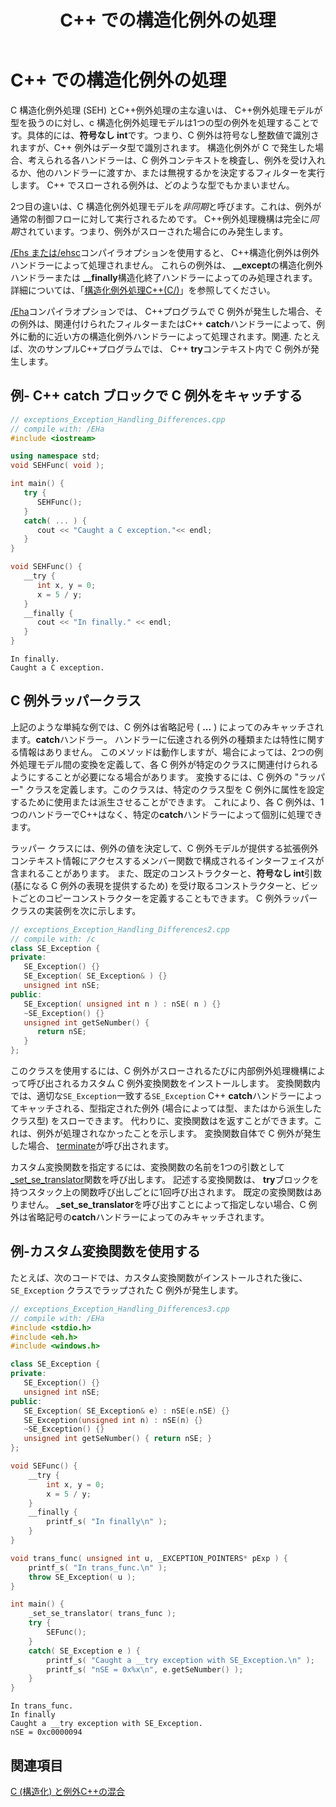﻿---
title: C++ での構造化例外の処理
description: C++例外処理モデルを使用して構造化例外を処理する方法。
ms.date: 09/19/2019
helpviewer_keywords:
- structured exception handling [C++], vs. C++ exception handling
- structured exception handling [C++], vs. unstructured
- exceptions [C++], wrapper class
- C++ exception handling [C++], vs. structured exception handling
- wrapper classes [C++], C exception
ms.assetid: f21d1944-4810-468e-b02a-9f77da4138c9
ms.openlocfilehash: 0c0e458f576325034d77676d247020adedfa33e5
ms.sourcegitcommit: f907b15f50a6b945d0b87c03af0050946157d701
ms.translationtype: MT
ms.contentlocale: ja-JP
ms.lasthandoff: 09/20/2019
ms.locfileid: "71158740"
---
# <a name="handle-structured-exceptions-in-c"></a>C++ での構造化例外の処理

C 構造化例外処理 (SEH) とC++例外処理の主な違いは、 C++例外処理モデルが型を扱うのに対し、c 構造化例外処理モデルは1つの型の例外を処理することです。具体的には、**符号なし int**です。つまり、C 例外は符号なし整数値で識別されますが、C++ 例外はデータ型で識別されます。 構造化例外が C で発生した場合、考えられる各ハンドラーは、C 例外コンテキストを検査し、例外を受け入れるか、他のハンドラーに渡すか、または無視するかを決定するフィルターを実行します。 C++ でスローされる例外は、どのような型でもかまいません。

2つ目の違いは、C 構造化例外処理モデルを*非同期*と呼びます。これは、例外が通常の制御フローに対して実行されるためです。 C++例外処理機構は完全に*同期*されています。つまり、例外がスローされた場合にのみ発生します。

[/Ehs または/ehsc](../build/reference/eh-exception-handling-model.md)コンパイラオプションを使用すると、 C++構造化例外は例外ハンドラーによって処理されません。 これらの例外は、 **__except**の構造化例外ハンドラーまたは **__finally**構造化終了ハンドラーによってのみ処理されます。 詳細については、「[構造化例外処理C++(C/)](structured-exception-handling-c-cpp.md)」を参照してください。

[/Eha](../build/reference/eh-exception-handling-model.md)コンパイラオプションでは、 C++プログラムで C 例外が発生した場合、その例外は、関連付けられたフィルターまたはC++ **catch**ハンドラーによって、例外に動的に近い方の構造化例外ハンドラーによって処理されます。関連. たとえば、次のサンプルC++プログラムでは、 C++ **try**コンテキスト内で C 例外が発生します。

## <a name="example---catch-a-c-exception-in-a-c-catch-block"></a>例- C++ catch ブロックで C 例外をキャッチする

```cpp
// exceptions_Exception_Handling_Differences.cpp
// compile with: /EHa
#include <iostream>

using namespace std;
void SEHFunc( void );

int main() {
   try {
      SEHFunc();
   }
   catch( ... ) {
      cout << "Caught a C exception."<< endl;
   }
}

void SEHFunc() {
   __try {
      int x, y = 0;
      x = 5 / y;
   }
   __finally {
      cout << "In finally." << endl;
   }
}
```

```Output
In finally.
Caught a C exception.
```

## <a name="c-exception-wrapper-classes"></a>C 例外ラッパークラス

上記のような単純な例では、C 例外は省略記号 ( **...** ) によってのみキャッチされます。**catch**ハンドラー。 ハンドラーに伝達される例外の種類または特性に関する情報はありません。 このメソッドは動作しますが、場合によっては、2つの例外処理モデル間の変換を定義して、各 C 例外が特定のクラスに関連付けられるようにすることが必要になる場合があります。 変換するには、C 例外の "ラッパー" クラスを定義します。このクラスは、特定のクラス型を C 例外に属性を設定するために使用または派生させることができます。 これにより、各 C 例外は、1つのハンドラーでC++はなく、特定の**catch**ハンドラーによって個別に処理できます。

ラッパー クラスには、例外の値を決定して、C 例外モデルが提供する拡張例外コンテキスト情報にアクセスするメンバー関数で構成されるインターフェイスが含まれることがあります。 また、既定のコンストラクターと、**符号なし int**引数 (基になる C 例外の表現を提供するため) を受け取るコンストラクターと、ビットごとのコピーコンストラクターを定義することもできます。 C 例外ラッパークラスの実装例を次に示します。

```cpp
// exceptions_Exception_Handling_Differences2.cpp
// compile with: /c
class SE_Exception {
private:
   SE_Exception() {}
   SE_Exception( SE_Exception& ) {}
   unsigned int nSE;
public:
   SE_Exception( unsigned int n ) : nSE( n ) {}
   ~SE_Exception() {}
   unsigned int getSeNumber() {
      return nSE;
   }
};
```

このクラスを使用するには、C 例外がスローされるたびに内部例外処理機構によって呼び出されるカスタム C 例外変換関数をインストールします。 変換関数内では、適切な`SE_Exception`一致する`SE_Exception` C++ **catch**ハンドラーによってキャッチされる、型指定された例外 (場合によっては型、またはから派生したクラス型) をスローできます。 代わりに、変換関数はを返すことができます。これは、例外が処理されなかったことを示します。 変換関数自体で C 例外が発生した場合、 [terminate](../c-runtime-library/reference/terminate-crt.md)が呼び出されます。

カスタム変換関数を指定するには、変換関数の名前を1つの引数として[_set_se_translator](../c-runtime-library/reference/set-se-translator.md)関数を呼び出します。 記述する変換関数は、 **try**ブロックを持つスタック上の関数呼び出しごとに1回呼び出されます。 既定の変換関数はありません。 **_set_se_translator**を呼び出すことによって指定しない場合、C 例外は省略記号の**catch**ハンドラーによってのみキャッチされます。

## <a name="example---use-a-custom-translation-function"></a>例-カスタム変換関数を使用する

たとえば、次のコードでは、カスタム変換関数がインストールされた後に、`SE_Exception` クラスでラップされた C 例外が発生します。

```cpp
// exceptions_Exception_Handling_Differences3.cpp
// compile with: /EHa
#include <stdio.h>
#include <eh.h>
#include <windows.h>

class SE_Exception {
private:
   SE_Exception() {}
   unsigned int nSE;
public:
   SE_Exception( SE_Exception& e) : nSE(e.nSE) {}
   SE_Exception(unsigned int n) : nSE(n) {}
   ~SE_Exception() {}
   unsigned int getSeNumber() { return nSE; }
};

void SEFunc() {
    __try {
        int x, y = 0;
        x = 5 / y;
    }
    __finally {
        printf_s( "In finally\n" );
    }
}

void trans_func( unsigned int u, _EXCEPTION_POINTERS* pExp ) {
    printf_s( "In trans_func.\n" );
    throw SE_Exception( u );
}

int main() {
    _set_se_translator( trans_func );
    try {
        SEFunc();
    }
    catch( SE_Exception e ) {
        printf_s( "Caught a __try exception with SE_Exception.\n" );
        printf_s( "nSE = 0x%x\n", e.getSeNumber() );
    }
}
```

```Output
In trans_func.
In finally
Caught a __try exception with SE_Exception.
nSE = 0xc0000094
```

## <a name="see-also"></a>関連項目

[C (構造化) と例外C++の混合](../cpp/mixing-c-structured-and-cpp-exceptions.md)
